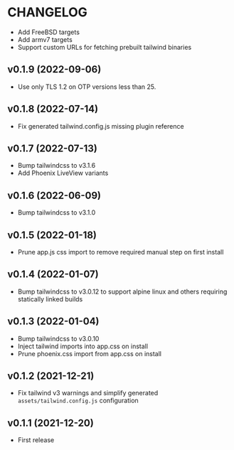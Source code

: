 # CHANGELOG

* Add FreeBSD targets
* Add armv7 targets
* Support custom URLs for fetching prebuilt tailwind binaries

## v0.1.9 (2022-09-06)

* Use only TLS 1.2 on OTP versions less than 25.

## v0.1.8 (2022-07-14)

* Fix generated tailwind.config.js missing plugin reference

## v0.1.7 (2022-07-13)

* Bump tailwindcss to v3.1.6
* Add Phoenix LiveView variants

## v0.1.6 (2022-06-09)

* Bump tailwindcss to v3.1.0

## v0.1.5 (2022-01-18)

* Prune app.js css import to remove required manual step on first install

## v0.1.4 (2022-01-07)

* Bump tailwindcss to v3.0.12 to support alpine linux and others requiring statically linked builds

## v0.1.3 (2022-01-04)

* Bump tailwindcss to v3.0.10
* Inject tailwind imports into app.css on install
* Prune phoenix.css import from app.css on install

## v0.1.2 (2021-12-21)

* Fix tailwind v3 warnings and simplify generated `assets/tailwind.config.js` configuration

## v0.1.1 (2021-12-20)

* First release
